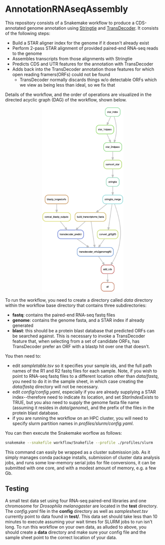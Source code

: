 # AnnotationRNAseqAssembly
This repository consists of a Snakemake workflow to produce a CDS-annotated genome annotation using [Stringtie](https://github.com/gpertea/stringtie) and [TransDecoder](https://github.com/TransDecoder/TransDecoder). It consists of the following steps:

* Build a STAR aligner index for the genome if it doesn't already exist
* Perform 2-pass STAR alignment of provided paired-end RNA-seq reads to the genome
* Assembles transcripts from those alignments with Stringtie
* Predicts CDS and UTR features for the annotation with TransDecoder
* Adds back into the TransDecoder annotation those features for which open reading framers(ORFs) could not be found
  * TransDecoder normally discards things w/o detectable ORFs which we view as being less than ideal, so we fix that

Details of the workflow, and the order of operations are visualized in the directed acyclic graph (DAG) of the workflow, shown below.

<p align="center">
    <img src="./docs/img/dag.png" alt="snpArcher logo" height="600"/>
</p>

To run the workflow, you need to create a directory called *data* directory within the workflow base directory that contains three subdirectories:

* **fastq**: contains the paired-end RNA-seq fastq files
* **genome**: contains the genome fasta, and a STAR index if already generated
* **blast**: this should be a protein blast database that predicted ORFs can be searched against. This is necessary to invoke a TransDecoder feature that, when selecting from a set of candidate ORFs, has TransDecoder prefer an ORF with a blastp hit over one that doesn't. 

You then need to:
* edit *sampletable.tsv* so it specifies your sample ids, and the full path names of the R1 and R2 fastq files for each sample. Note, if you wish to point to RNA-seq fastq files to a different location other than *data/fastq*, you need to do it in the sample sheet, in which case creating the *data/fastq* directory will not be necessary.
* edit *config/config.yaml*, especially if you are already supplying a STAR index--therefore need to indicate its location, and set *StarIndexExists* to TRUE, but you also need to supply the genome fasta file name (assuming it resides in  *data/genome*), and the prefix of the files in the protein blast database.
* if you are running the workflow on an HPC cluster, you will need to specify slurm partition names in *profiles/slurm/config.yaml*.

You can then execute the Snakemake worflow as follows:

```bash
snakemake --snakefile workflow/Snakefile --profile ./profiles/slurm
```

This command can easily be wrapped as a cluster submission job. As it simply manages conda package installs, submission of cluster data analysis jobs, and runs some low-memory serial jobs for file conversions, it can be submitted with one core, and with a modest amount of memory, e.g. a few Gb.

## Testing 
A small test data set using four RNA-seq paired-end libraries and one chromosome for *Drosophila melanogaster* are located in the **test** directory. The *config.yaml* file in the **config** directory as well as *samplesheet.tsv* currently point to data found in **test/**. This data set should take less than 10 minutes to execute assuming your wait times for SLURM jobs to run isn't long. To run this workflow on your own data, as alluded to above, you should create a **data** directory and make sure your config file and the sample sheet point to the correct location of your data. 

